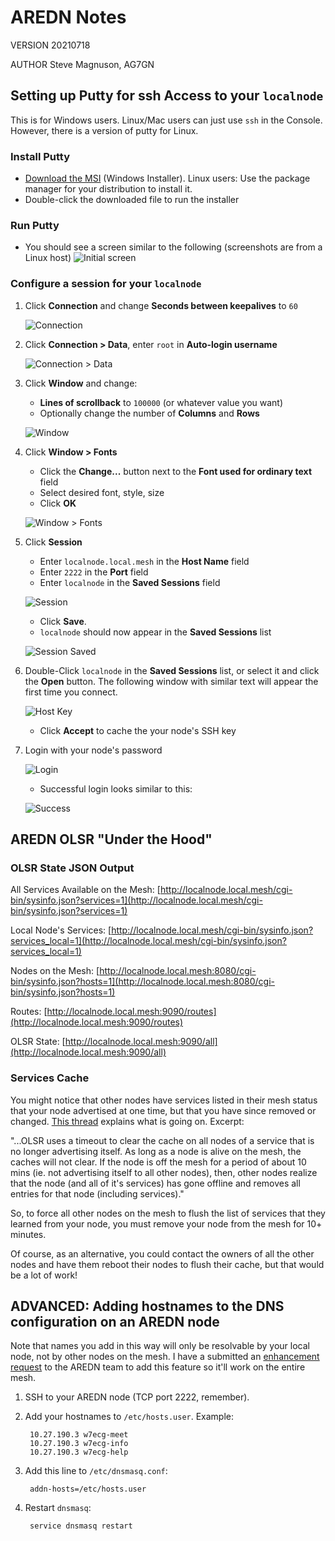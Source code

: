 # AREDN Notes

VERSION 20210718

AUTHOR Steve Magnuson, AG7GN

## Setting up Putty for ssh Access to your `localnode`

This is for Windows users. Linux/Mac users can just use `ssh` in the Console. However, there is a version of putty for Linux. 

### Install Putty

- [Download the MSI](https://www.chiark.greenend.org.uk/~sgtatham/putty/latest.html) (Windows Installer). Linux users: Use the package manager for your distribution to install it.
-  Double-click the downloaded file to run the installer

### Run Putty

- You should see a screen similar to the following (screenshots are from a Linux host)
	![Initial screen](img/putty1.png)

### Configure a session for your `localnode`

1. Click __Connection__ and change __Seconds between keepalives__ to `60`

	![Connection](img/putty2.png)

2. Click __Connection > Data__, enter `root` in __Auto-login username__

	![Connection > Data](img/putty3.png)

3. Click __Window__ and change:

	- __Lines of scrollback__ to `100000` (or whatever value you want)
	- Optionally change the number of __Columns__ and __Rows__

	![Window](img/putty4.png)

4. Click __Window > Fonts__

	- Click the __Change...__ button next to the __Font used for ordinary text__ field
	- Select desired font, style, size
	- Click __OK__

	![Window > Fonts](img/putty6.png)

5. Click __Session__

	- Enter `localnode.local.mesh` in the __Host Name__ field
	- Enter `2222` in the __Port__ field
	- Enter `localnode` in the __Saved Sessions__ field

	![Session](img/putty7.png)

	- Click __Save__. 
	- `localnode` should now appear in the __Saved Sessions__ list
	
	![Session Saved](img/putty8.png)
	
6. Double-Click `localnode` in the __Saved Sessions__ list, or select it and click the __Open__ button. The following window with similar text will appear the first time you connect.

	![Host Key](img/putty9.png)
	
	- Click __Accept__ to cache the your node's SSH key
	
7. Login with your node's password

	![Login](img/putty10.png)
	
	- Successful login looks similar to this:
	
	![Success](img/putty11.png)

## AREDN OLSR "Under the Hood"

### OLSR State JSON Output

All Services Available on the Mesh: [http://localnode.local.mesh/cgi-bin/sysinfo.json?services=1](http://localnode.local.mesh/cgi-bin/sysinfo.json?services=1)

Local Node's Services: [http://localnode.local.mesh/cgi-bin/sysinfo.json?services_local=1](http://localnode.local.mesh/cgi-bin/sysinfo.json?services_local=1)

Nodes on the Mesh: [http://localnode.local.mesh:8080/cgi-bin/sysinfo.json?hosts=1](http://localnode.local.mesh:8080/cgi-bin/sysinfo.json?hosts=1)

Routes: [http://localnode.local.mesh:9090/routes](http://localnode.local.mesh:9090/routes)

OLSR State: [http://localnode.local.mesh:9090/all](http://localnode.local.mesh:9090/all)

### Services Cache

You might notice that other nodes have services listed in their mesh status that your node advertised at one time, but that you have since removed or changed.  [This thread](https://www.arednmesh.org/content/services-not-being-deleted) explains what is going on.  Excerpt:

"...OLSR uses a timeout to clear the cache on all nodes of a service that is no longer advertising itself.  As long as a node is alive on the mesh, the caches will not clear.  If the node is off the mesh for a period of about 10 mins (ie. not advertising itself to all other nodes), then, other nodes realize that the node (and all of it's services) has gone offline and removes all entries for that node (including services)."

So, to force all other nodes on the mesh to flush the list of services that they learned from your node, you must remove your node from the mesh for 10+ minutes.

Of course, as an alternative, you could contact the owners of all the other nodes and have them reboot their nodes to flush their cache, but that would be a lot of work!

## ADVANCED: Adding hostnames to the DNS configuration on an AREDN node

Note that names you add in this way will only be resolvable by your local node, not by other nodes on the mesh.  I have a submitted an [enhancement request](https://github.com/aredn/aredn_ar71xx/issues/516) to the AREDN team to add this feature so it'll work on the entire mesh.

1. SSH to your AREDN node (TCP port 2222, remember).

1. Add your hostnames to `/etc/hosts.user`.  Example:

		10.27.190.3	w7ecg-meet
		10.27.190.3	w7ecg-info
		10.27.190.3	w7ecg-help
		
1. Add this line to `/etc/dnsmasq.conf`:

		addn-hosts=/etc/hosts.user
		
1. Restart `dnsmasq`:

		service dnsmasq restart
		






